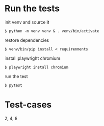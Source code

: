 # Run the tests

init venv and source it
```
$ python -m venv venv & . venv/bin/activate
```
restore dependencies
```
$ venv/bin/pip install < requirenments
```
install playwright chromium
```
$ playwright install chromium
```
run the test
```
$ pytest
```

# Test-cases
2, 4, 8
